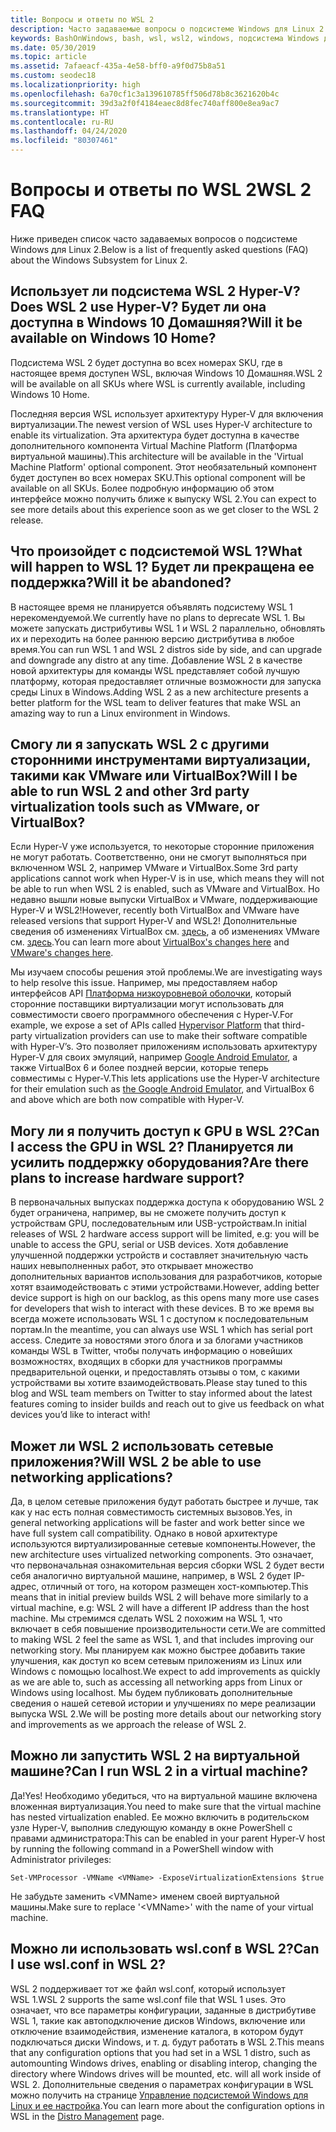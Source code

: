 ```yaml
---
title: Вопросы и ответы по WSL 2
description: Часто задаваемые вопросы о подсистеме Windows для Linux 2
keywords: BashOnWindows, bash, wsl, wsl2, windows, подсистема Windows для Linux, windowssubsystem, ubuntu, debian, suse, windows 10, установка
ms.date: 05/30/2019
ms.topic: article
ms.assetid: 7afaeacf-435a-4e58-bff0-a9f0d75b8a51
ms.custom: seodec18
ms.localizationpriority: high
ms.openlocfilehash: 6a70cf1c3a139610785ff506d78b8c3621620b4c
ms.sourcegitcommit: 39d3a2f0f4184eaec8d8fec740aff800e8ea9ac7
ms.translationtype: HT
ms.contentlocale: ru-RU
ms.lasthandoff: 04/24/2020
ms.locfileid: "80307461"
---
```

# <a name="wsl-2-faq"></a><span data-ttu-id="f1169-104">Вопросы и ответы по WSL 2</span><span class="sxs-lookup"><span data-stu-id="f1169-104">WSL 2 FAQ</span></span>

<span data-ttu-id="f1169-105">Ниже приведен список часто задаваемых вопросов о подсистеме Windows для Linux 2.</span><span class="sxs-lookup"><span data-stu-id="f1169-105">Below is a list of frequently asked questions (FAQ) about the Windows Subsystem for Linux 2.</span></span>

## <a name="does-wsl-2-use-hyper-v-will-it-be-available-on-windows-10-home"></a><span data-ttu-id="f1169-106">Использует ли подсистема WSL 2 Hyper-V?</span><span class="sxs-lookup"><span data-stu-id="f1169-106">Does WSL 2 use Hyper-V?</span></span> <span data-ttu-id="f1169-107">Будет ли она доступна в Windows 10 Домашняя?</span><span class="sxs-lookup"><span data-stu-id="f1169-107">Will it be available on Windows 10 Home?</span></span>

<span data-ttu-id="f1169-108">Подсистема WSL 2 будет доступна во всех номерах SKU, где в настоящее время доступен WSL, включая Windows 10 Домашняя.</span><span class="sxs-lookup"><span data-stu-id="f1169-108">WSL 2 will be available on all SKUs where WSL is currently available, including Windows 10 Home.</span></span>

<span data-ttu-id="f1169-109">Последняя версия WSL использует архитектуру Hyper-V для включения виртуализации.</span><span class="sxs-lookup"><span data-stu-id="f1169-109">The newest version of WSL uses Hyper-V architecture to enable its virtualization.</span></span> <span data-ttu-id="f1169-110">Эта архитектура будет доступна в качестве дополнительного компонента Virtual Machine Platform (Платформа виртуальной машины).</span><span class="sxs-lookup"><span data-stu-id="f1169-110">This architecture will be available in the 'Virtual Machine Platform' optional component.</span></span> <span data-ttu-id="f1169-111">Этот необязательный компонент будет доступен во всех номерах SKU.</span><span class="sxs-lookup"><span data-stu-id="f1169-111">This optional component will be available on all SKUs.</span></span> <span data-ttu-id="f1169-112">Более подробную информацию об этом интерфейсе можно получить ближе к выпуску WSL 2.</span><span class="sxs-lookup"><span data-stu-id="f1169-112">You can expect to see more details about this experience soon as we get closer to the WSL 2 release.</span></span>

## <a name="what-will-happen-to-wsl-1-will-it-be-abandoned"></a><span data-ttu-id="f1169-113">Что произойдет с подсистемой WSL 1?</span><span class="sxs-lookup"><span data-stu-id="f1169-113">What will happen to WSL 1?</span></span> <span data-ttu-id="f1169-114">Будет ли прекращена ее поддержка?</span><span class="sxs-lookup"><span data-stu-id="f1169-114">Will it be abandoned?</span></span>

<span data-ttu-id="f1169-115">В настоящее время не планируется объявлять подсистему WSL 1 нерекомендуемой.</span><span class="sxs-lookup"><span data-stu-id="f1169-115">We currently have no plans to deprecate WSL 1.</span></span> <span data-ttu-id="f1169-116">Вы можете запускать дистрибутивы WSL 1 и WSL 2 параллельно, обновлять их и переходить на более раннюю версию дистрибутива в любое время.</span><span class="sxs-lookup"><span data-stu-id="f1169-116">You can run WSL 1 and WSL 2 distros side by side, and can upgrade and downgrade any distro at any time.</span></span> <span data-ttu-id="f1169-117">Добавление WSL 2 в качестве новой архитектуры для команды WSL представляет собой лучшую платформу, которая предоставляет отличные возможности для запуска среды Linux в Windows.</span><span class="sxs-lookup"><span data-stu-id="f1169-117">Adding WSL 2 as a new architecture presents a better platform for the WSL team to deliver features that make WSL an amazing way to run a Linux environment in Windows.</span></span>

## <a name="will-i-be-able-to-run-wsl-2-and-other-3rd-party-virtualization-tools-such-as-vmware-or-virtualbox"></a><span data-ttu-id="f1169-118">Смогу ли я запускать WSL 2 с другими сторонними инструментами виртуализации, такими как VMware или VirtualBox?</span><span class="sxs-lookup"><span data-stu-id="f1169-118">Will I be able to run WSL 2 and other 3rd party virtualization tools such as VMware, or VirtualBox?</span></span>

<span data-ttu-id="f1169-119">Если Hyper-V уже используется, то некоторые сторонние приложения не могут работать. Соответственно, они не смогут выполняться при включенном WSL 2, например VMware и VirtualBox.</span><span class="sxs-lookup"><span data-stu-id="f1169-119">Some 3rd party applications cannot work when Hyper-V is in use, which means they will not be able to run when WSL 2 is enabled, such as VMware and VirtualBox.</span></span> <span data-ttu-id="f1169-120">Но недавно вышли новые выпуски VirtualBox и VMware, поддерживающие Hyper-V и WSL2!</span><span class="sxs-lookup"><span data-stu-id="f1169-120">However, recently both VirtualBox and VMware have released versions that support Hyper-V and WSL2!</span></span> <span data-ttu-id="f1169-121">Дополнительные сведения об изменениях VirtualBox см. [здесь][1], а об изменениях VMware см. [здесь][4].</span><span class="sxs-lookup"><span data-stu-id="f1169-121">You can learn more about [VirtualBox's changes here][1] and [VMware's changes here][4].</span></span>

<span data-ttu-id="f1169-122">Мы изучаем способы решения этой проблемы.</span><span class="sxs-lookup"><span data-stu-id="f1169-122">We are investigating ways to help resolve this issue.</span></span> <span data-ttu-id="f1169-123">Например, мы предоставляем набор интерфейсов API [Платформа низкоуровневой оболочки][2], который сторонние поставщики виртуализации могут использовать для совместимости своего программного обеспечения с Hyper-V.</span><span class="sxs-lookup"><span data-stu-id="f1169-123">For example, we expose a set of APIs called [Hypervisor Platform][2] that third-party virtualization providers can use to make their software compatible with Hyper-V’s.</span></span> <span data-ttu-id="f1169-124">Это позволяет приложениям использовать архитектуру Hyper-V для своих эмуляций, например [Google Android Emulator][3], а также VirtualBox 6 и более поздней версии, которые теперь совместимы с Hyper-V.</span><span class="sxs-lookup"><span data-stu-id="f1169-124">This lets applications use the Hyper-V architecture for their emulation such as [the Google Android Emulator][3], and VirtualBox 6 and above which are both now compatible with Hyper-V.</span></span>

## <a name="can-i-access-the-gpu-in-wsl-2-are-there-plans-to-increase-hardware-support"></a><span data-ttu-id="f1169-125">Могу ли я получить доступ к GPU в WSL 2?</span><span class="sxs-lookup"><span data-stu-id="f1169-125">Can I access the GPU in WSL 2?</span></span> <span data-ttu-id="f1169-126">Планируется ли усилить поддержку оборудования?</span><span class="sxs-lookup"><span data-stu-id="f1169-126">Are there plans to increase hardware support?</span></span>

<span data-ttu-id="f1169-127">В первоначальных выпусках поддержка доступа к оборудованию WSL 2 будет ограничена, например, вы не сможете получить доступ к устройствам GPU, последовательным или USB-устройствам.</span><span class="sxs-lookup"><span data-stu-id="f1169-127">In initial releases of WSL 2 hardware access support will be limited, e.g: you will be unable to access the GPU, serial or USB devices.</span></span> <span data-ttu-id="f1169-128">Хотя добавление улучшенной поддержки устройств и составляет значительную часть наших невыполненных работ, это открывает множество дополнительных вариантов использования для разработчиков, которые хотят взаимодействовать с этими устройствами.</span><span class="sxs-lookup"><span data-stu-id="f1169-128">However, adding better device support is high on our backlog, as this opens many more use cases for developers that wish to interact with these devices.</span></span> <span data-ttu-id="f1169-129">В то же время вы всегда можете использовать WSL 1 с доступом к последовательным портам.</span><span class="sxs-lookup"><span data-stu-id="f1169-129">In the meantime, you can always use WSL 1 which has serial port access.</span></span> <span data-ttu-id="f1169-130">Следите за новостями этого блога и за блогами участников команды WSL в Twitter, чтобы получать информацию о новейших возможностях, входящих в сборки для участников программы предварительной оценки, и предоставлять отзывы о том, с какими устройствами вы хотите взаимодействовать.</span><span class="sxs-lookup"><span data-stu-id="f1169-130">Please stay tuned to this blog and WSL team members on Twitter to stay informed about the latest features coming to insider builds and reach out to give us feedback on what devices you’d like to interact with!</span></span>

## <a name="will-wsl-2-be-able-to-use-networking-applications"></a><span data-ttu-id="f1169-131">Может ли WSL 2 использовать сетевые приложения?</span><span class="sxs-lookup"><span data-stu-id="f1169-131">Will WSL 2 be able to use networking applications?</span></span>

<span data-ttu-id="f1169-132">Да, в целом сетевые приложения будут работать быстрее и лучше, так как у нас есть полная совместимость системных вызовов.</span><span class="sxs-lookup"><span data-stu-id="f1169-132">Yes, in general networking applications will be faster and work better since we have full system call compatibility.</span></span> <span data-ttu-id="f1169-133">Однако в новой архитектуре используются виртуализированные сетевые компоненты.</span><span class="sxs-lookup"><span data-stu-id="f1169-133">However, the new architecture uses virtualized networking components.</span></span> <span data-ttu-id="f1169-134">Это означает, что первоначальная ознакомительная версия сборки WSL 2 будет вести себя аналогично виртуальной машине, например, в WSL 2 будет IP-адрес, отличный от того, на котором размещен хост-компьютер.</span><span class="sxs-lookup"><span data-stu-id="f1169-134">This means that in initial preview builds WSL 2 will behave more similarly to a virtual machine, e.g: WSL 2 will have a different IP address than the host machine.</span></span> <span data-ttu-id="f1169-135">Мы стремимся сделать WSL 2 похожим на WSL 1, что включает в себя повышение производительности сети.</span><span class="sxs-lookup"><span data-stu-id="f1169-135">We are committed to making WSL 2 feel the same as WSL 1, and that includes improving our networking story.</span></span> <span data-ttu-id="f1169-136">Мы планируем как можно быстрее добавить такие улучшения, как доступ ко всем сетевым приложениям из Linux или Windows с помощью localhost.</span><span class="sxs-lookup"><span data-stu-id="f1169-136">We expect to add improvements as quickly as we are able to, such as accessing all networking apps from Linux or Windows using localhost.</span></span> <span data-ttu-id="f1169-137">Мы будем публиковать дополнительные сведения о нашей сетевой истории и улучшениях по мере реализации выпуска WSL 2.</span><span class="sxs-lookup"><span data-stu-id="f1169-137">We will be posting more details about our networking story and improvements as we approach the release of WSL 2.</span></span>

## <a name="can-i-run-wsl-2-in-a-virtual-machine"></a><span data-ttu-id="f1169-138">Можно ли запустить WSL 2 на виртуальной машине?</span><span class="sxs-lookup"><span data-stu-id="f1169-138">Can I run WSL 2 in a virtual machine?</span></span>

<span data-ttu-id="f1169-139">Да!</span><span class="sxs-lookup"><span data-stu-id="f1169-139">Yes!</span></span> <span data-ttu-id="f1169-140">Необходимо убедиться, что на виртуальной машине включена вложенная виртуализация.</span><span class="sxs-lookup"><span data-stu-id="f1169-140">You need to make sure that the virtual machine has nested virtualization enabled.</span></span> <span data-ttu-id="f1169-141">Ее можно включить в родительском узле Hyper-V, выполнив следующую команду в окне PowerShell с правами администратора:</span><span class="sxs-lookup"><span data-stu-id="f1169-141">This can be enabled in your parent Hyper-V host by running the following command in a PowerShell window with Administrator privileges:</span></span>

`Set-VMProcessor -VMName <VMName> -ExposeVirtualizationExtensions $true`

<span data-ttu-id="f1169-142">Не забудьте заменить &lt;VMName&gt; именем своей виртуальной машины.</span><span class="sxs-lookup"><span data-stu-id="f1169-142">Make sure to replace '&lt;VMName&gt;' with the name of your virtual machine.</span></span>

## <a name="can-i-use-wslconf-in-wsl-2"></a><span data-ttu-id="f1169-143">Можно ли использовать wsl.conf в WSL 2?</span><span class="sxs-lookup"><span data-stu-id="f1169-143">Can I use wsl.conf in WSL 2?</span></span>

<span data-ttu-id="f1169-144">WSL 2 поддерживает тот же файл wsl.conf, который использует WSL 1.</span><span class="sxs-lookup"><span data-stu-id="f1169-144">WSL 2 supports the same wsl.conf file that WSL 1 uses.</span></span> <span data-ttu-id="f1169-145">Это означает, что все параметры конфигурации, заданные в дистрибутиве WSL 1, такие как автоподключение дисков Windows, включение или отключение взаимодействия, изменение каталога, в котором будут подключаться диски Windows, и т. д. будут работать в WSL 2.</span><span class="sxs-lookup"><span data-stu-id="f1169-145">This means that any configuration options that you had set in a WSL 1 distro, such as automounting Windows drives, enabling or disabling interop, changing the directory where Windows drives will be mounted, etc. will all work inside of WSL 2.</span></span> <span data-ttu-id="f1169-146">Дополнительные сведения о параметрах конфигурации в WSL можно получить на странице [Управление подсистемой Windows для Linux и ее настройка](./wsl-config.md).</span><span class="sxs-lookup"><span data-stu-id="f1169-146">You can learn more about the configuration options in WSL in the [Distro Management](./wsl-config.md) page.</span></span> 

 [1]: https://www.virtualbox.org/wiki/Changelog-6.0
 [2]: https://docs.microsoft.com/en-us/virtualization/api/
 [3]: https://devblogs.microsoft.com/visualstudio/hyper-v-android-emulator-support/
 [4]: https://blogs.vmware.com/workstation/2020/01/vmware-workstation-tech-preview-20h1.html
